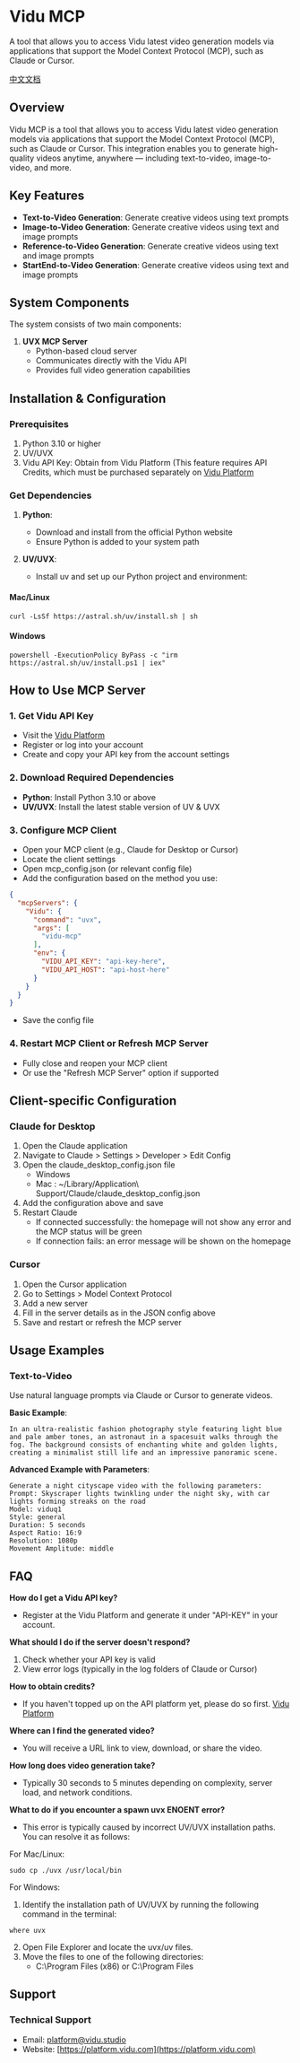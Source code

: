 # Vidu MCP

A tool that allows you to access Vidu latest video generation models via applications that support the Model Context Protocol (MCP), such as Claude or Cursor.

[中文文档](https://github.com/shengshu-ai/vidu-mcp/blob/main/README-CN.md)


## Overview

Vidu MCP is a tool that allows you to access Vidu latest video generation models via applications that support the Model Context Protocol (MCP), such as Claude or Cursor. This integration enables you to generate high-quality videos anytime, anywhere — including text-to-video, image-to-video, and more.

## Key Features

- **Text-to-Video Generation**: Generate creative videos using text prompts
- **Image-to-Video Generation**: Generate creative videos using text and image prompts
- **Reference-to-Video Generation**: Generate creative videos using text and image prompts
- **StartEnd-to-Video Generation**: Generate creative videos using text and image prompts


## System Components

The system consists of two main components:

1. **UVX MCP Server**
   - Python-based cloud server
   - Communicates directly with the Vidu API
   - Provides full video generation capabilities

## Installation & Configuration

### Prerequisites

1. Python 3.10 or higher
2. UV/UVX
3. Vidu API Key: Obtain from Vidu Platform (This feature requires API Credits, which must be purchased separately on [Vidu Platform](https://platform.vidu.com/)


### Get Dependencies

1. **Python**:
   - Download and install from the official Python website
   - Ensure Python is added to your system path

2. **UV/UVX**:
   - Install uv and set up our Python project and environment:

#### Mac/Linux
```
curl -LsSf https://astral.sh/uv/install.sh | sh
```

#### Windows
```
powershell -ExecutionPolicy ByPass -c "irm https://astral.sh/uv/install.ps1 | iex"
```

## How to Use MCP Server

### 1. Get Vidu API Key
- Visit the [Vidu Platform](https://platform.vidu.com/)
- Register or log into your account
- Create and copy your API key from the account settings

### 2. Download Required Dependencies
- **Python**: Install Python 3.10 or above
- **UV/UVX**: Install the latest stable version of UV & UVX

### 3. Configure MCP Client
- Open your MCP client (e.g., Claude for Desktop or Cursor)
- Locate the client settings
- Open mcp_config.json (or relevant config file)
- Add the configuration based on the method you use:

```json
{
  "mcpServers": {
    "Vidu": {
      "command": "uvx",
      "args": [
        "vidu-mcp"
      ],
      "env": {
        "VIDU_API_KEY": "api-key-here", 
        "VIDU_API_HOST": "api-host-here"
      }
    }
  }
}
```

- Save the config file

### 4. Restart MCP Client or Refresh MCP Server
- Fully close and reopen your MCP client
- Or use the "Refresh MCP Server" option if supported

## Client-specific Configuration

### Claude for Desktop

1. Open the Claude application
2. Navigate to Claude > Settings > Developer > Edit Config
3. Open the claude_desktop_config.json file
   - Windows
   - Mac : ~/Library/Application\ Support/Claude/claude_desktop_config.json
4. Add the configuration above and save
5. Restart Claude
   - If connected successfully: the homepage will not show any error and the MCP status will be green
   - If connection fails: an error message will be shown on the homepage

### Cursor

1. Open the Cursor application
2. Go to Settings > Model Context Protocol
3. Add a new server
4. Fill in the server details as in the JSON config above
5. Save and restart or refresh the MCP server

## Usage Examples

### Text-to-Video

Use natural language prompts via Claude or Cursor to generate videos.

**Basic Example**:
```
In an ultra-realistic fashion photography style featuring light blue and pale amber tones, an astronaut in a spacesuit walks through the fog. The background consists of enchanting white and golden lights, creating a minimalist still life and an impressive panoramic scene.
```

**Advanced Example with Parameters**:
```
Generate a night cityscape video with the following parameters:
Prompt: Skyscraper lights twinkling under the night sky, with car lights forming streaks on the road
Model: viduq1
Style: general
Duration: 5 seconds
Aspect Ratio: 16:9
Resolution: 1080p
Movement Amplitude: middle
```

## FAQ

**How do I get a Vidu API key?**
- Register at the Vidu Platform and generate it under "API-KEY" in your account.

**What should I do if the server doesn't respond?**
1. Check whether your API key is valid
2. View error logs (typically in the log folders of Claude or Cursor)

**How to obtain credits?**
- If you haven't topped up on the API platform yet, please do so first. [Vidu Platform](https://platform.vidu.com/billing)

**Where can I find the generated video?**
- You will receive a URL link to view, download, or share the video.

**How long does video generation take?**
- Typically 30 seconds to 5 minutes depending on complexity, server load, and network conditions.

**What to do if you encounter a spawn uvx ENOENT error?**
- This error is typically caused by incorrect UV/UVX installation paths. You can resolve it as follows:

For Mac/Linux:
```
sudo cp ./uvx /usr/local/bin
```

For Windows:
1. Identify the installation path of UV/UVX by running the following command in the terminal:
```
where uvx
```
2. Open File Explorer and locate the uvx/uv files.
3. Move the files to one of the following directories:
   - C:\Program Files (x86) or C:\Program Files

## Support
### Technical Support
- Email: [platform@vidu.studio](mailto:platform@vidu.studio)
- Website: [https://platform.vidu.com](https://platform.vidu.com)
